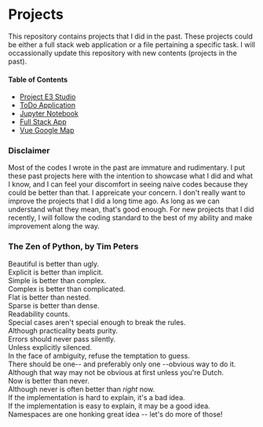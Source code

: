 # Projects

This repository contains projects that I did in the past.
These projects could be either a full stack web application or a
file pertaining a specific task. I will occassionally update this
repository with new contents (projects in the past).


#### Table of Contents
- [Project E3 Studio](https://github.com/lcycstudio/python_projects/tree/master/e3studio)
- [ToDo Application](https://github.com/lcycstudio/python_projects/tree/master/todo_app)
- [Jupyter Notebook](https://github.com/lcycstudio/python-projects/tree/master/notebook)
- [Full Stack App](https://github.com/lcycstudio/python-projects/tree/master/fullstack)
- [Vue Google Map](https://github.com/lcycstudio/python-projects/tree/master/vue-google-map)


### Disclaimer

Most of the codes I wrote in the past are immature and rudimentary. I put these
past projects here with the intention to showcase what I did and what I know,
and I can feel your discomfort in seeing naive codes because they could be
better than that. I appreicate your concern. I don't really want to improve the
projects that I did a long time ago. As long as we can understand what they mean,
that's good enough. For new projects that I did recently, I will follow the coding
standard to the best of my ability and make improvement along the way.


### The Zen of Python, by Tim Peters

Beautiful is better than ugly. \
Explicit is better than implicit. \
Simple is better than complex. \
Complex is better than complicated. \
Flat is better than nested. \
Sparse is better than dense. \
Readability counts. \
Special cases aren't special enough to break the rules. \
Although practicality beats purity. \
Errors should never pass silently. \
Unless explicitly silenced. \
In the face of ambiguity, refuse the temptation to guess. \
There should be one-- and preferably only one --obvious way to do it. \
Although that way may not be obvious at first unless you're Dutch. \
Now is better than never. \
Although never is often better than *right* now. \
If the implementation is hard to explain, it's a bad idea. \
If the implementation is easy to explain, it may be a good idea. \
Namespaces are one honking great idea -- let's do more of those!